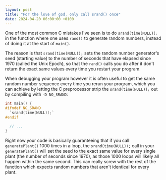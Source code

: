 ```yaml
---
layout: post
title: "For the love of god, only call srand() once"
date: 2024-04-20 06:00:00 +0100
---
```


One of the most common C mistakes I've seen is to do `srand(time(NULL));` in the function where one uses `rand()` to generate random numbers, instead of doing it at the start of `main()`.

The reason is that `srand(time(NULL));` sets the random number generator's seed (starting value) to the number of seconds that have elapsed since 1970 (called the Unix Epoch), so that the `rand()` calls you do after it don't return the exact same values every time you restart your program.

When debugging your program however it is often useful to get the same random number sequence every time you rerun your program, which you can achieve by letting the C preprocessor strip the `srand(time(NULL));` out by compiling with `-D NO_SRAND`:
```c
int main() {
#ifndef NO_SRAND
  `srand(time(NULL));`
#endif

  // ...
}
```

Right now your code is basically guaranteeing that if you call `generatePlant()` 1000 times in a loop, the `srand(time(NULL));` call in your `generatePlant()` will set the seed to the exact same value for every single plant (the number of seconds since 1970), as those 1000 loops will likely all happen within the same second. This can really screw with the rest of the function which expects random numbers that aren't identical for every plant.
